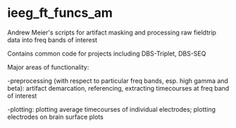 # ieeg_ft_funcs_am
 Andrew Meier's scripts for artifact masking and processing raw fieldtrip data into freq bands of interest

Contains common code for projects including DBS-Triplet, DBS-SEQ


Major areas of functionality:

-preprocessing (with respect to particular freq bands, esp. high gamma and beta): artifact demarcation, referencing, extracting timecourses at freq band of interest

-plotting: plotting average timecourses of individual electrodes; plotting electrodes on brain surface plots
